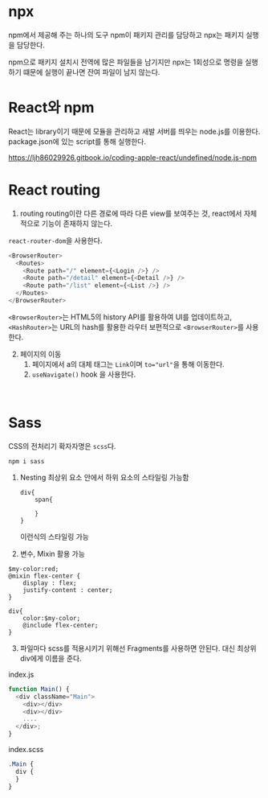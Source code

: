 # npx

npm에서 제공해 주는 하나의 도구
npm이 패키지 관리를 담당하고 npx는 패키지 실행을 담당한다.

npm으로 패키지 설치시 전역에 많은 파일들을 남기지만 npx는 1회성으로 명령을 실행하기 떄문에 실행이 끝나면 잔여 파일이 남지 않는다.

# React와 npm

React는 library이기 때문에 모듈을 관리하고 새발 서버를 띄우는 node.js를 이용한다.
package.json에 있는 script를 통해 실행한다.

https://ljh86029926.gitbook.io/coding-apple-react/undefined/node.js-npm

# React routing

1. routing
   routing이란 다른 경로에 따라 다른 view를 보여주는 것, react에서 자체적으로 기능이 존재하지 않는다.

`react-router-dom`을 사용한다.

```javascript
<BrowserRouter>
  <Routes>
    <Route path="/" element={<Login />} />
    <Route path="/detail" element={<Detail />} />
    <Route path="/list" element={<List />} />
  </Routes>
</BrowserRouter>
```

`<BrowserRouter>`는 HTML5의 history API를 활용하여 UI를 업데이트하고,
`<HashRouter>`는 URL의 hash를 활용한 라우터
보편적으로 `<BrowserRouter>`를 사용한다.

2. 페이지의 이동
   1. 페이지에서 a의 대체 태그는 `Link`이며 `to="url"`을 통해 이동한다.
   2. `useNavigate()` hook 을 사용한다.

</br>

# Sass

CSS의 전처리기
확자자명은 `scss`다.

`npm i sass`

1. Nesting
   최상위 요소 안에서 하위 요소의 스타일링 가능함

   ```
   div{
       span{

       }
   }
   ```

   이런식의 스타일링 가능

2. 변수, Mixin 활용 가능

```
$my-color:red;
@mixin flex-center {
    display : flex;
    justify-content : center;
}

div{
    color:$my-color;
    @include flex-center;
}
```

3. 파일마다 scss를 적용시키기 위해선 Fragments를 사용하면 안된다. 대신 최상위 div에게 이름을 준다.

index.js

```javascript
function Main() {
  <div className="Main">
    <div></div>
    <div></div>
    ....
  </div>;
}
```

index.scss

```scss
.Main {
  div {
  }
}
```
